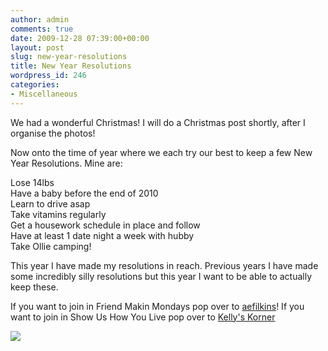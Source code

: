 ```yaml
---
author: admin
comments: true
date: 2009-12-28 07:39:00+00:00
layout: post
slug: new-year-resolutions
title: New Year Resolutions
wordpress_id: 246
categories:
- Miscellaneous
---
```


We had a wonderful Christmas!  I will do a Christmas post shortly, after I organise the photos!  
  
Now onto the time of year where we each try our best to keep a few New Year Resolutions.  Mine are:  
  
Lose 14lbs  
Have a baby before the end of 2010  
Learn to drive asap  
Take vitamins regularly  
Get a housework schedule in place and follow  
Have at least 1 date night a week with hubby  
Take Ollie camping!  
  
This year I have made my resolutions in reach.  Previous years I have made some incredibly silly resolutions but this year I want to be able to actually keep these.  
  
If you want to join in Friend Makin Mondays pop over to [aefilkins](http://www.amberfilkins.blogspot.com/)!  If you want to join in Show Us How You Live pop over to [Kelly's Korner](http://www.kellyskornerblog.com/)

![](https://blogger.googleusercontent.com/tracker/251139911615938991-2863737008308364142?l=www.outmumbered.com)
